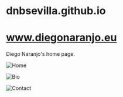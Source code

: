 # dnbsevilla.github.io
# www.diegonaranjo.eu

Diego Naranjo's home page.

![Home](https://github.com/dnbsevilla/dnbsevilla.github.io/blob/master/assets/img/index.png?raw=true)

![Bio](https://github.com/dnbsevilla/dnbsevilla.github.io/blob/master/assets/img/bio.png?raw=true)

![Contact](https://github.com/dnbsevilla/dnbsevilla.github.io/blob/master/assets/img/contact.png?raw=true)
